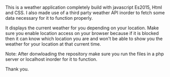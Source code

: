  This is a weather application completely build with javascript Es2015, Html and CSS. I also made use of a third party weather API inorder to fetch some data necessary for it to function properly.

It displays the current weather for you depending on your location. Make sure you enable location access on your browser because if it is blocked then it can know which location you are and won't be able to show you the weather for your location at that current time.

Note: After donwloading the repository make sure you run the files in a php server or localhost inorder for it to function.

Thank you.
